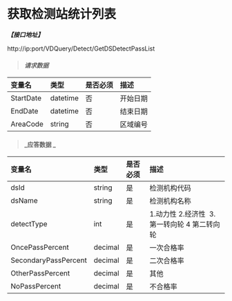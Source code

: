 # 获取检测站统计列表

_**【接口地址】**_

http://ip:port/VDQuery/Detect/GetDSDetectPassList

> #### _请求数据_

| 变量名 | 类型 | 是否必须 | 描述 |
| :--- | :--- | :--- | :--- |
| StartDate | datetime | 否 | 开始日期 |
| EndDate | datetime | 否 | 结束日期 |
| AreaCode | string | 否 | 区域编号 |



> #### _应答数据 _

| 变量名 | 类型 | 是否必须 | 描述 |
| :--- | :--- | :--- | :--- |
| dsId | string | 是 | 检测机构代码 |
| dsName | string | 是 | 检测机构名称 |
| detectType | int | 是 | 1.动力性 2.经济性  3. 第一转向轮 4 第二转向轮 |
| OncePassPercent | decimal | 是 | 一次合格率 |
| SecondaryPassPercent | decimal | 是 | 二次合格率 |
| OtherPassPercent | decimal | 是 | 其他 |
| NoPassPercent | decimal | 是 | 不合格率 |


